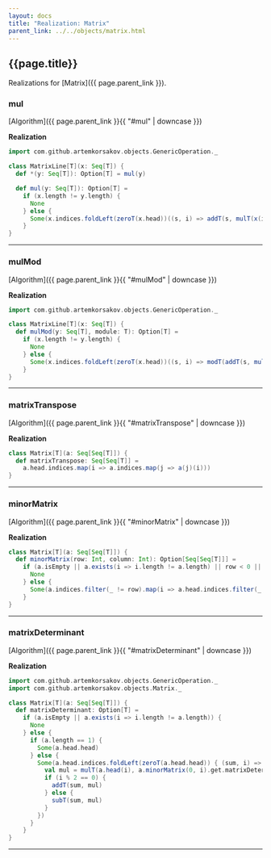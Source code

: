 ```yaml
---
layout: docs
title: "Realization: Matrix"
parent_link: ../../objects/matrix.html
---
```


## {{page.title}}

Realizations for [Matrix]({{ page.parent_link }}).

### mul

[Algorithm]({{ page.parent_link }}{{ "#mul" | downcase }})

**Realization**
```scala
import com.github.artemkorsakov.objects.GenericOperation._

class MatrixLine[T](x: Seq[T]) {
  def *(y: Seq[T]): Option[T] = mul(y)

  def mul(y: Seq[T]): Option[T] =
    if (x.length != y.length) {
      None
    } else {
      Some(x.indices.foldLeft(zeroT(x.head))((s, i) => addT(s, mulT(x(i), y(i)))))
    }
}
```

---

### mulMod

[Algorithm]({{ page.parent_link }}{{ "#mulMod" | downcase }})

**Realization**
```scala
import com.github.artemkorsakov.objects.GenericOperation._

class MatrixLine[T](x: Seq[T]) {
  def mulMod(y: Seq[T], module: T): Option[T] =
    if (x.length != y.length) {
      None
    } else {
      Some(x.indices.foldLeft(zeroT(x.head))((s, i) => modT(addT(s, mulT(x(i), y(i))), module)))
    }
}
```

---

### matrixTranspose

[Algorithm]({{ page.parent_link }}{{ "#matrixTranspose" | downcase }})

**Realization**
```scala
class Matrix[T](a: Seq[Seq[T]]) {
  def matrixTranspose: Seq[Seq[T]] =
    a.head.indices.map(i => a.indices.map(j => a(j)(i)))
}
```

---

### minorMatrix

[Algorithm]({{ page.parent_link }}{{ "#minorMatrix" | downcase }})

**Realization**
```scala
class Matrix[T](a: Seq[Seq[T]]) {
  def minorMatrix(row: Int, column: Int): Option[Seq[Seq[T]]] =
    if (a.isEmpty || a.exists(i => i.length != a.length) || row < 0 || row >= a.length || column < 0 || column >= a.head.length) {
      None
    } else {
      Some(a.indices.filter(_ != row).map(i => a.head.indices.filter(_ != column).map(j => a(i)(j))))
    }
}
```

---

### matrixDeterminant

[Algorithm]({{ page.parent_link }}{{ "#matrixDeterminant" | downcase }})

**Realization**
```scala
import com.github.artemkorsakov.objects.GenericOperation._
import com.github.artemkorsakov.objects.Matrix._

class Matrix[T](a: Seq[Seq[T]]) {
  def matrixDeterminant: Option[T] =
    if (a.isEmpty || a.exists(i => i.length != a.length)) {
      None
    } else {
      if (a.length == 1) {
        Some(a.head.head)
      } else {
        Some(a.head.indices.foldLeft(zeroT(a.head.head)) { (sum, i) =>
          val mul = mulT(a.head(i), a.minorMatrix(0, i).get.matrixDeterminant.get)
          if (i % 2 == 0) {
            addT(sum, mul)
          } else {
            subT(sum, mul)
          }
        })
      }
    }
}
```

---
